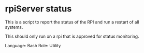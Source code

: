 # rpiServer status
This is a script to report the status of the RPI and run a restart of all systems.

This should only run on a rpi that is approved for status monitoring.

Language: Bash
Role: Utility 
